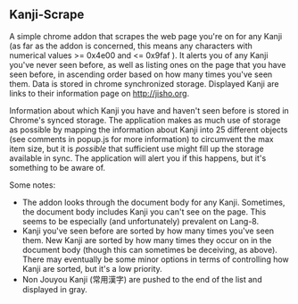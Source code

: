 Kanji-Scrape
--------------

A simple chrome addon that scrapes the web page you're on for any Kanji (as far as the addon is concerned, this means any characters with numerical values >= 0x4e00 and <= 0x9faf ). It alerts you of any Kanji you've never seen before, as well as listing ones on the page that you have seen before, in ascending order based on how many times you've seen them. Data is stored in chrome synchronized storage. Displayed Kanji are links to their information page on http://jisho.org.

Information about which Kanji you have and haven't seen before is stored in Chrome's synced storage. The application makes as much use of storage as possible by mapping the information about Kanji into 25 different objects (see comments in popup.js for more information) to circumvent the max item size, but it is *possible* that sufficient use might fill up the storage available in sync. The application will alert you if this happens, but it's something to be aware of. 

Some notes:

- The addon looks through the document body for any Kanji. Sometimes, the document body includes Kanji you can't see on the page. This seems to be especially (and unfortunately) prevalent on Lang-8. 
- Kanji you've seen before are sorted by how many times you've seen them. New Kanji are sorted by how many times they occur on in the document body (though this can sometimes be deceiving, as above). There may eventually be some minor options in terms of controlling how Kanji are sorted, but it's a low priority.
- Non Jouyou Kanji (常用漢字) are pushed to the end of the list and displayed in gray.
